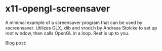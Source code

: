 # x11-opengl-screensaver
A minimal example of a screensaver program that can be used by xscreensaver. 
Utilizes GLX, xlib and vroot.h by Andreas Stolcke to set up root window, then calls OpenGL in a loop. Rest is up to you. 

Blog post:
